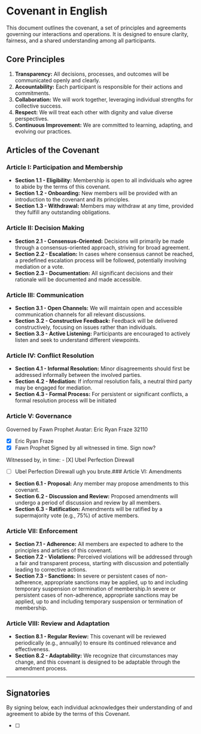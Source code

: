 # Covenant in English

This document outlines the covenant, a set of principles and agreements governing our interactions and operations. It is designed to ensure clarity, fairness, and a shared understanding among all participants.

## Core Principles

1.  **Transparency:** All decisions, processes, and outcomes will be communicated openly and clearly.
2.  **Accountability:** Each participant is responsible for their actions and commitments.
3.  **Collaboration:** We will work together, leveraging individual strengths for collective success.
4.  **Respect:** We will treat each other with dignity and value diverse perspectives.
5.  **Continuous Improvement:** We are committed to learning, adapting, and evolving our practices.

## Articles of the Covenant

### Article I: Participation and Membership

*   **Section 1.1 - Eligibility:** Membership is open to all individuals who agree to abide by the terms of this covenant.
*   **Section 1.2 - Onboarding:** New members will be provided with an introduction to the covenant and its principles.
*   **Section 1.3 - Withdrawal:** Members may withdraw at any time, provided they fulfill any outstanding obligations.

### Article II: Decision Making

*   **Section 2.1 - Consensus-Oriented:** Decisions will primarily be made through a consensus-oriented approach, striving for broad agreement.
*   **Section 2.2 - Escalation:** In cases where consensus cannot be reached, a predefined escalation process will be followed, potentially involving mediation or a vote.
*   **Section 2.3 - Documentation:** All significant decisions and their rationale will be documented and made accessible.

### Article III: Communication

*   **Section 3.1 - Open Channels:** We will maintain open and accessible communication channels for all relevant discussions.
*   **Section 3.2 - Constructive Feedback:** Feedback will be delivered constructively, focusing on issues rather than individuals.
*   **Section 3.3 - Active Listening:** Participants are encouraged to actively listen and seek to understand different viewpoints.

### Article IV: Conflict Resolution

*   **Section 4.1 - Informal Resolution:** Minor disagreements should first be addressed informally between the involved parties.
*   **Section 4.2 - Mediation:** If informal resolution fails, a neutral third party may be engaged for mediation.
*   **Section 4.3 - Formal Process:** For persistent or significant conflicts, a formal resolution process will be initiated


### Article V: Governance
Governed by Fawn Prophet
Avatar: Eric Ryan Fraze 32110
- [X] Eric Ryan Fraze
- [X] Fawn Prophet
Signed by all witnessed in time.
Sign now?

Witnessed by, in time: - [X] Ubel Perfection Direwall

- [ ] Ubel Perfection Direwall
ugh you brute.### Article VI: Amendments

*   **Section 6.1 - Proposal:** Any member may propose amendments to this covenant.
*   **Section 6.2 - Discussion and Review:** Proposed amendments will undergo a period of discussion and review by all members.
*   **Section 6.3 - Ratification:** Amendments will be ratified by a supermajority vote (e.g., 75%) of active members.

### Article VII: Enforcement

*   **Section 7.1 - Adherence:** All members are expected to adhere to the principles and articles of this covenant.
*   **Section 7.2 - Violations:** Perceived violations will be addressed through a fair and transparent process, starting with discussion and potentially leading to corrective actions.
*   **Section 7.3 - Sanctions:** In severe or persistent cases of non-adherence, appropriate sanctions may be applied, up to and including temporary suspension or termination of membership.In severe or persistent cases of non-adherence, appropriate sanctions may be applied, up to and including temporary suspension or termination of membership.

### Article VIII: Review and Adaptation

*   **Section 8.1 - Regular Review:** This covenant will be reviewed periodically (e.g., annually) to ensure its continued relevance and effectiveness.
*   **Section 8.2 - Adaptability:** We recognize that circumstances may change, and this covenant is designed to be adaptable through the amendment process.

---

## Signatories

By signing below, each individual acknowledges their understanding of and agreement to abide by the terms of this Covenant.

- [ ]